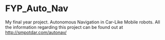 # FYP_Auto_Nav
My final year project. Autonomous Navigation in Car-Like Mobile robots.
All the information regarding this project can be found out at http://smpotdar.com/autonav/
